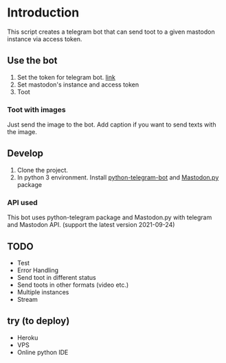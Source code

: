 # Introduction
This script creates a telegram bot that can send toot to a given mastodon instance via access token.


## Use the bot
1. Set the token for telegram bot. [link](https://github.com/kimonoki/tg-mstdn/blob/33eefe4b9122e90b4a48ef5b69a1bcb4a5eb554f/octondonbot.py#L8)
2. Set mastodon's instance and access token
3. Toot

### Toot with images
Just send the image to the bot. Add caption if you want to send texts with the image.


## Develop
1. Clone the project. 
2. In python 3 environment. 
Install [python-telegram-bot](https://github.com/python-telegram-bot/python-telegram-bot) and [Mastodon.py](https://github.com/halcy/Mastodon.py) package

### API used
This bot uses python-telegram package and Mastodon.py with telegram and Mastodon API. (support the latest version 2021-09-24)


## TODO
- Test
- Error Handling
- Send toot in different status
- Send toots in other formats (video etc.)
- Multiple instances
- Stream


## try (to deploy)
- Heroku
- VPS
- Online python IDE
